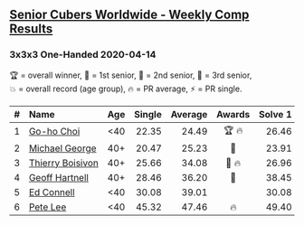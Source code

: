 <style>table {white-space: nowrap;}</style>
<link rel="stylesheet" type="text/css" href="/scw-comp/css/flags.css" />

## [Senior Cubers Worldwide - Weekly Comp Results](/scw-comp/results/)
### 3x3x3 One-Handed 2020-04-14

<span style="white-space: nowrap;">🏆 = overall winner</span>, <span style="white-space: nowrap;">🥇 = 1st senior</span>, <span style="white-space: nowrap;">🥈 = 2nd senior</span>, <span style="white-space: nowrap;">🥉 = 3rd senior</span>, <span style="white-space: nowrap;">💥 = overall record (age group)</span>, <span style="white-space: nowrap;">🔥 = PR average</span>, <span style="white-space: nowrap;">⚡ = PR single</span>.

| # | Name | Age | Single | Average | Awards | Solve 1 | Solve 2 | Solve 3 | Solve 4 | Solve 5 | Video |
| :--: | :-- | :--: | --: | --: | :--: | --: | --: | --: | --: | --: | :-- |
| 1 | [Go-ho Choi](../../persons/go_ho_choi/333oh.md) | <40 | 22.35 | 24.49 | 🏆 🔥 | 26.46 | 22.89 | 22.35 | 29.99 | 24.13 | [Desktop](https://www.facebook.com/events/982619255468618/permalink/987264148337462) / [Mobile](https://m.facebook.com/events/982619255468618?view=permalink&id=987264148337462) |
| 2 | [Michael George](../../persons/michael_george/333oh.md) | 40+ | 20.47 | 25.23 | 🥇 | 23.91 | 20.47 | 27.25 | 34.50 | 24.53 | [Desktop](https://www.facebook.com/events/982619255468618/permalink/983679218695955) / [Mobile](https://m.facebook.com/events/982619255468618?view=permalink&id=983679218695955) |
| 3 | [Thierry Boisivon](../../persons/thierry_boisivon/333oh.md) | 40+ | 25.66 | 34.08 | 🥈 🔥 | 26.96 | 45.27 | 25.66 | 37.21 | 38.08 | [Desktop](https://www.facebook.com/events/982619255468618/permalink/986831878380689) / [Mobile](https://m.facebook.com/events/982619255468618?view=permalink&id=986831878380689) |
| 4 | [Geoff Hartnell](../../persons/geoff_hartnell/333oh.md) | 40+ | 28.46 | 36.20 | 🥉 | 38.45 | 38.69 | 31.45 | 28.46 | 45.15 | [Desktop](https://www.facebook.com/events/982619255468618/permalink/984296091967601) / [Mobile](https://m.facebook.com/events/982619255468618?view=permalink&id=984296091967601) |
| 5 | [Ed Connell](../../persons/ed_connell/333oh.md) | <40 | 30.08 | 39.01 |  | 30.08 | 1:38.59 | 46.42 | 39.87 | 30.75 | [Desktop](https://www.facebook.com/events/982619255468618/permalink/985752388488638) / [Mobile](https://m.facebook.com/events/982619255468618?view=permalink&id=985752388488638) |
| 6 | [Pete Lee](../../persons/pete_lee/333oh.md) | <40 | 45.32 | 47.46 | 🔥 | 49.40 | 45.32 | 45.37 | 47.61 | 1:03.60 | [Desktop](https://www.facebook.com/events/982619255468618/permalink/985950998468777) / [Mobile](https://m.facebook.com/events/982619255468618?view=permalink&id=985950998468777) |

<!-- Global site tag (gtag.js) - Google Analytics -->
<script async src="https://www.googletagmanager.com/gtag/js?id=UA-86348435-3"></script>
<script>window.dataLayer = window.dataLayer || []; function gtag() {dataLayer.push(arguments);} gtag('js', new Date()); gtag('config', 'UA-86348435-3');</script>

